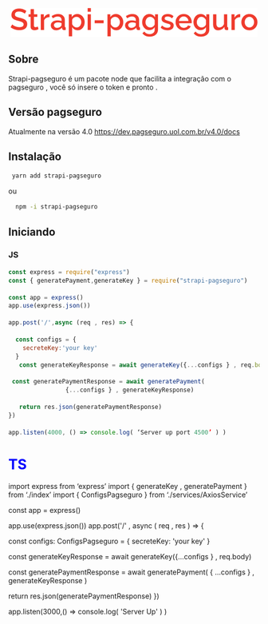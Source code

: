  

<p align="center">
  <img src="https://raw.githubusercontent.com/ziminny/strapi-pagseguro/main/readme-images/logo.png"/>
</p>

## Sobre
Strapi-pagseguro é um pacote node que  facilita a integração com o pagseguro , você só insere o token e pronto . 

## Versão pagseguro
Atualmente na versão 4.0 
https://dev.pagseguro.uol.com.br/v4.0/docs

## Instalação

~~~bash
 yarn add strapi-pagseguro
~~~
ou

~~~bash
  npm -i strapi-pagseguro
~~~

## Iniciando

### JS

~~~javascript
const express = require("express")
const { generatePayment,generateKey } = require("strapi-pagseguro")

const app = express()
app.use(express.json())

app.post('/',async (req , res) => {
  
  const configs = {
    secreteKey:'your key'
  } 
   const generateKeyResponse = await generateKey({...configs } , req.body)
  
 const generatePaymentResponse = await generatePayment(
                {...configs } , generateKeyResponse)

   return res.json(generatePaymentResponse)
})

app.listen(4000, () => console.log( ‘Server up port 4500’ ) )
~~~

<h1 style="color:blue">TS</h1>
import express from ‘express’
import { generateKey , generatePayment } from ‘./index’
import { ConfigsPagseguro } from ‘./services/AxiosService’

const app = express()

app.use(express.json())
app.post('/' , async ( req , res ) => {
  
  const configs: ConfigsPagseguro = {
    secreteKey: 'your key'
  } 
  
   const generateKeyResponse = await generateKey({...configs } , req.body)

   const generatePaymentResponse = await generatePayment(
         { ...configs } , generateKeyResponse )

   return res.json(generatePaymentResponse)
})

app.listen(3000,() =>  console.log( 'Server Up' ) )

